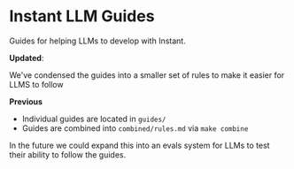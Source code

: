# Instant LLM Guides

Guides for helping LLMs to develop with Instant.

**Updated**:

We've condensed the guides into a smaller set of rules to make it easier for LLMS to follow

**Previous**

* Individual guides are located in `guides/`
* Guides are combined into `combined/rules.md` via `make combine` 

In the future we could expand this into an evals system for LLMs to test their
ability to follow the guides.
